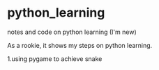 # python_learning
notes and code on python learning (I'm new)

As a rookie, it shows my steps on python learning.

1.using pygame to achieve snake
